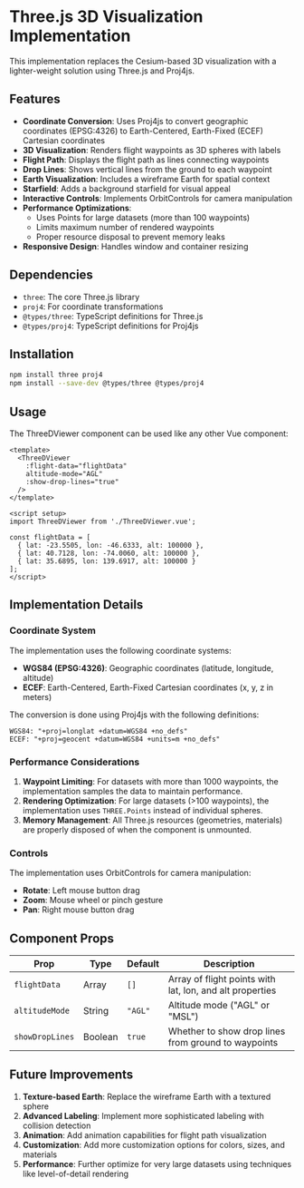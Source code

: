 # Three.js 3D Visualization Implementation

This implementation replaces the Cesium-based 3D visualization with a lighter-weight solution using Three.js and Proj4js.

## Features

- **Coordinate Conversion**: Uses Proj4js to convert geographic coordinates (EPSG:4326) to Earth-Centered, Earth-Fixed (ECEF) Cartesian coordinates
- **3D Visualization**: Renders flight waypoints as 3D spheres with labels
- **Flight Path**: Displays the flight path as lines connecting waypoints
- **Drop Lines**: Shows vertical lines from the ground to each waypoint
- **Earth Visualization**: Includes a wireframe Earth for spatial context
- **Starfield**: Adds a background starfield for visual appeal
- **Interactive Controls**: Implements OrbitControls for camera manipulation
- **Performance Optimizations**: 
  - Uses Points for large datasets (more than 100 waypoints)
  - Limits maximum number of rendered waypoints
  - Proper resource disposal to prevent memory leaks
- **Responsive Design**: Handles window and container resizing

## Dependencies

- `three`: The core Three.js library
- `proj4`: For coordinate transformations
- `@types/three`: TypeScript definitions for Three.js
- `@types/proj4`: TypeScript definitions for Proj4js

## Installation

```bash
npm install three proj4
npm install --save-dev @types/three @types/proj4
```

## Usage

The ThreeDViewer component can be used like any other Vue component:

```vue
<template>
  <ThreeDViewer 
    :flight-data="flightData"
    altitude-mode="AGL"
    :show-drop-lines="true"
  />
</template>

<script setup>
import ThreeDViewer from './ThreeDViewer.vue';

const flightData = [
  { lat: -23.5505, lon: -46.6333, alt: 100000 },
  { lat: 40.7128, lon: -74.0060, alt: 100000 },
  { lat: 35.6895, lon: 139.6917, alt: 100000 }
];
</script>
```

## Implementation Details

### Coordinate System

The implementation uses the following coordinate systems:
- **WGS84 (EPSG:4326)**: Geographic coordinates (latitude, longitude, altitude)
- **ECEF**: Earth-Centered, Earth-Fixed Cartesian coordinates (x, y, z in meters)

The conversion is done using Proj4js with the following definitions:
```
WGS84: "+proj=longlat +datum=WGS84 +no_defs"
ECEF: "+proj=geocent +datum=WGS84 +units=m +no_defs"
```

### Performance Considerations

1. **Waypoint Limiting**: For datasets with more than 1000 waypoints, the implementation samples the data to maintain performance.
2. **Rendering Optimization**: For large datasets (>100 waypoints), the implementation uses `THREE.Points` instead of individual spheres.
3. **Memory Management**: All Three.js resources (geometries, materials) are properly disposed of when the component is unmounted.

### Controls

The implementation uses OrbitControls for camera manipulation:
- **Rotate**: Left mouse button drag
- **Zoom**: Mouse wheel or pinch gesture
- **Pan**: Right mouse button drag

## Component Props

| Prop | Type | Default | Description |
|------|------|---------|-------------|
| `flightData` | Array | `[]` | Array of flight points with lat, lon, and alt properties |
| `altitudeMode` | String | `"AGL"` | Altitude mode ("AGL" or "MSL") |
| `showDropLines` | Boolean | `true` | Whether to show drop lines from ground to waypoints |

## Future Improvements

1. **Texture-based Earth**: Replace the wireframe Earth with a textured sphere
2. **Advanced Labeling**: Implement more sophisticated labeling with collision detection
3. **Animation**: Add animation capabilities for flight path visualization
4. **Customization**: Add more customization options for colors, sizes, and materials
5. **Performance**: Further optimize for very large datasets using techniques like level-of-detail rendering